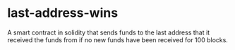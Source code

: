 # last-address-wins
A smart contract in solidity that sends funds to the last address that it received the funds from if no new funds have been received for 100 blocks.
